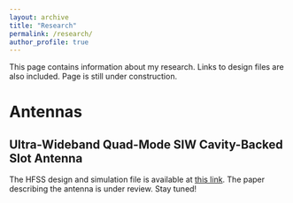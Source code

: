 ```yaml
---
layout: archive
title: "Research"
permalink: /research/
author_profile: true
---
```


This page contains information about my research. Links to design files are also included. Page is still under construction.

# Antennas

## Ultra-Wideband Quad-Mode SIW Cavity-Backed Slot Antenna

The HFSS design and simulation file is available at [this link](https://drive.google.com/file/d/1x7v6aiFFheCkK9Ou6Q4aF9X4KvR3HXGO/view?usp=sharing). The paper describing the antenna is under review. Stay tuned!

